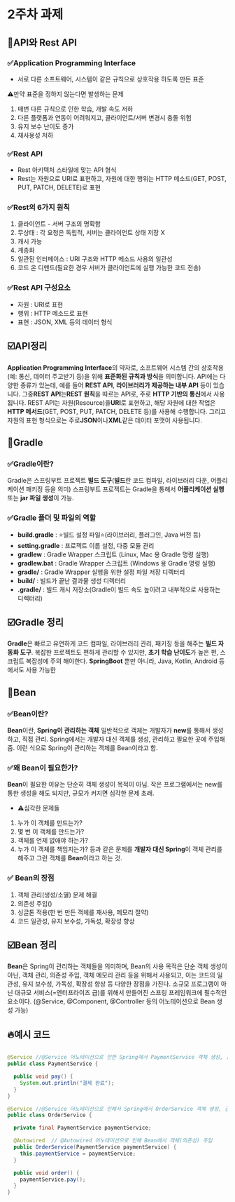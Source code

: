 # 2주차 과제

## 📖API와 Rest API

### ✅Application Programming Interface

- 서로 다른 소프트웨어, 시스템이 같은 규칙으로 상호작용 하도록 만든 표준

⚠️만약 표준을 정하지 않는다면 발생하는 문제

1. 매번 다른 규칙으로 인한 학습, 개발 속도 저하
2. 다른 플랫폼과 연동이 어려워지고, 클라이언트/서버 변경시 충돌 위험
3. 유지 보수 난이도 증가
4. 재사용성 저하

### ✅Rest API

- Rest 아키텍처 스타일에 맞는 API 형식
- Rest는 자원으로 URI로 표현하고, 자원에 대한 행위는 HTTP 메소드(GET, POST, PUT, PATCH, DELETE)로 표현

### ✅Rest의 6가지 원칙

1. 클라이언트 - 서버 구조의 명확함
2. 무상태 : 각 요청은 독립적, 서버는 클라이언트 상태 저장 X
3. 캐시 가능
4. 계층화
5. 일관된 인터페이스 : URI 구조와 HTTP 메소드 사용의 일관성
6. 코드 온 디맨드(필요한 경우 서버가 클라이언트에 실행 가능한 코드 전송)

### ✅Rest API 구성요소

- 자원 : URI로 표현
- 행위 : HTTP 메소드로 표현
- 표현 : JSON, XML 등의 데이터 형식

## ☑️API정리

**Application Programming Interface**의 약자로, 소프트웨어 시스템 간의 상호작용(예: 통신, 데이터 주고받기 등)을 위해
**표준화된 규칙과 방식**을 의미합니다. API에는 다양한 종류가 있는데,
예를 들어 **REST API**, **라이브러리가 제공하는 내부 API** 등이 있습니다.
그중**REST API**는**REST 원칙**을 따르는 API로, 주로 **HTTP 기반의 통신**에서 사용됩니다.
REST API는 자원(Resource)을**URI**로 표현하고,
해당 자원에 대한 작업은 **HTTP 메서드**(GET, POST, PUT, PATCH, DELETE 등)를 사용해 수행합니다.
그리고 자원의 표현 형식으로는 주로**JSON**이나**XML**같은 데이터 포맷이 사용됩니다.

## 📖Gradle

### ✅Gradle이란?

Gradle은 스프링부트 프로젝트 **빌드 도구**(**빌드**란 코드 컴파일, 라이브러리 다운, 어플리케이션 패키징 등을 의미)
스프링부트 프로젝트는 Gradle을 통해서 **어플리케이션 실행** 또는 **jar 파일 생성**이 가능.

### ✅Gradle 폴더 및 파일의 역할

- **build.gradle** : ⭐빌드 설정 파일⭐(라이브러리, 플러그인, Java 버전 등)
- **setting.gradle** : 프로젝트 이름 설정, 다중 모듈 관리
- **gradlew** : Gradle Wrapper 스크립트 (Linux, Mac 용 Gradle 명령 실행)
- **gradlew.bat** : Gradle Wrapper 스크립트 (Windows 용 Gradle 명령 실행)
- **gradle/** : Gradle Wrapper 실행을 위한 설정 파일 저장 디렉터리
- **build/** : 빌드가 끝난 결과물 생성 디렉터리
- **.gradle/** : 빌드 캐시 저장소(Gradle이 빌드 속도 높이려고 내부적으로 사용하는 디렉터리)

## ☑️Gradle 정리

**Gradle**은 빠르고 유연하게 코드 컴파일, 라이브러리 관리, 패키징 등을 해주는 **빌드 자동화 도구**.
복잡한 프로젝트도 편하게 관리할 수 있지만,
**초기 학습 난이도**가 높은 편, 스크립트 복잡성에 주의 해야한다.
**SpringBoot** 뿐만 아니라, Java, Kotlin, Android 등에서도 사용 가능한

## 📖Bean

### ✅Bean이란?

**Bean**이란, **Spring이 관리하는 객체**
일반적으로 객체는 개발자가 **new**를 통해서 생성하고, 직접 관리.
Spring에서는 개발자 대신 객체를 생성, 관리하고 필요한 곳에 주입해줌.
이런 식으로 Spring이 관리하는 객체를 Bean이라고 함.

### ✅왜 Bean이 필요한가?

**Bean**이 필요한 이유는 단순히 객체 생성이 목적이 아님.
작은 프로그램에서는 new를 통한 생성을 해도 되지만, 규모가 커지면 심각한 문제 초래.

- ⚠️심각한 문제들

1. 누가 이 객체를 만드는가?
2. 몇 번 이 객체를 만드는가?
3. 객체를 언제 없애야 하는가?
4. 누가 이 객체를 책임지는가?
   등과 같은 문제를 **개발자 대신 Spring**이 객체 관리를 해주고
   그런 객체를 **Bean**이라고 하는 것.

### ✅ Bean의 장점

1. 객체 관리(생성/소멸) 문제 해결
2. 의존성 주입()
3. 싱글톤 적용(한 번 만든 객체를 재사용, 메모리 절약)
4. 코드 일관성, 유지 보수성, 가독성, 확장성 향상

## ☑️Bean 정리

**Bean**은 Spring이 관리하는 객체들을 의미하며,
Bean의 사용 목적은 단순 객체 생성이 아닌,
객체 관리, 의존성 주입, 객체 메모리 관리 등을 위해서 사용되고,
이는 코드의 일관성, 유지 보수성, 가독성, 확장성 향상 등 다양한 장점을 가진다.
소규모 프로그램이 아닌 대규모 서비스(=엔터프라이즈 급)를 위해서 만들어진 스프링 프레임워크에
필수적인 요소이다. (@Service, @Component, @Controller 등의 어노테이션으로 Bean 생성 가능)

## 🔥예시 코드

```java

@Service //@Service 어노테이션으로 인한 Spring에서 PaymentService 객체 생성, 관리 (1개 생성)
public class PaymentService {

  public void pay() {
    System.out.println("결제 완료");
  }
}

@Service //@Service 어노테이션으로 인해서 Spring에서 OrderService 객체 생성, 관리 (1개 생성)
public class OrderService {

  private final PaymentService paymentService;

  @Autowired  // @Autowired 어노테이션으로 인해 Bean에서 객체(의존성) 주입
  public OrderService(PaymentService paymentService) {
    this.paymentService = paymentService;
  }

  public void order() {
    paymentService.pay();
  }
}
```
